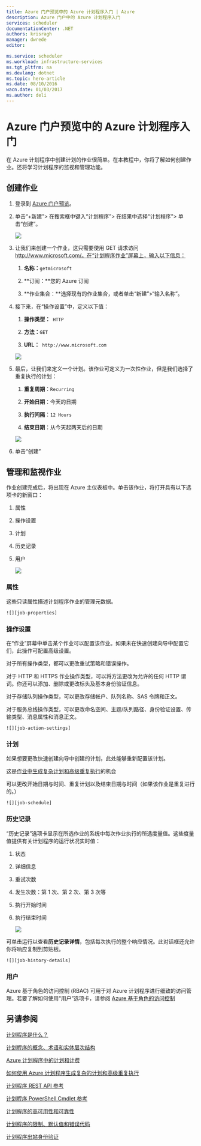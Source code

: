 ```yaml
---
title: Azure 门户预览中的 Azure 计划程序入门 | Azure
description: Azure 门户中的 Azure 计划程序入门
services: scheduler
documentationCenter: .NET
authors: krisragh
manager: dwrede
editor: 

ms.service: scheduler
ms.workload: infrastructure-services
ms.tgt_pltfrm: na
ms.devlang: dotnet
ms.topic: hero-article
ms.date: 08/10/2016
wacn.date: 01/03/2017
ms.author: deli
---
```


# Azure 门户预览中的 Azure 计划程序入门

在 Azure 计划程序中创建计划的作业很简单。在本教程中，你将了解如何创建作业。还将学习计划程序的监视和管理功能。

## 创建作业

1.  登录到 [Azure 门户预览](https://portal.azure.cn/)。

2.  单击“+新建”> 在搜索框中键入“计划程序”> 在结果中选择“计划程序”> 单击“创建”。

     ![][marketplace-create]

3.  让我们来创建一个作业，这只需要使用 GET 请求访问 http://www.microsoft.com/。在“计划程序作业”屏幕上，输入以下信息：

    1.  **名称：**`getmicrosoft`

    2.  **订阅：**您的 Azure 订阅

    3.  **作业集合：**选择现有的作业集合，或者单击“新建”>“输入名称”。

4.  接下来，在“操作设置”中，定义以下值：

    1.  **操作类型：**` HTTP`

    2.  **方法：**`GET`

    3.  **URL：**` http://www.microsoft.com`

      ![][action-settings]  

5.  最后，让我们来定义一个计划。该作业可定义为一次性作业，但是我们选择了重复执行的计划：

    1. **重复周期**：`Recurring`

    2. **开始日期**：今天的日期

    3. **执行间隔**：`12 Hours`

    4. **结束日期**：从今天起两天后的日期

      ![][recurrence-schedule]  

6.  单击“创建”

## 管理和监视作业

作业创建完成后，将出现在 Azure 主仪表板中。单击该作业，将打开具有以下选项卡的新窗口：

1.  属性

2.  操作设置

3.  计划

4.  历史记录

5.  用户

    ![][job-overview]

### 属性

这些只读属性描述计划程序作业的管理元数据。

    ![][job-properties]

### 操作设置

在“作业”屏幕中单击某个作业可以配置该作业。如果未在快速创建向导中配置它们，此操作可配置高级设置。

对于所有操作类型，都可以更改重试策略和错误操作。

对于 HTTP 和 HTTPS 作业操作类型，可以将方法更改为允许的任何 HTTP 谓词。你还可以添加、删除或更改标头及基本身份验证信息。

对于存储队列操作类型，可以更改存储帐户、队列名称、SAS 令牌和正文。

对于服务总线操作类型，可以更改命名空间、主题/队列路径、身份验证设置、传输类型、消息属性和消息正文。

    ![][job-action-settings]

### 计划

如果想要更改快速创建向导中创建的计划，此处能够重新配置该计划。

这是[作业中生成复杂计划和高级重复执行](./scheduler-advanced-complexity.md)的机会

可以更改开始日期与时间、重复计划以及结束日期与时间（如果该作业是重复进行的。）

    ![][job-schedule]

### 历史记录

“历史记录”选项卡显示在所选作业的系统中每次作业执行的所选度量值。这些度量值提供有关计划程序的运行状况实时值：

1.  状态

2.  详细信息

3.  重试次数

4.  发生次数：第 1 次、第 2 次、第 3 次等

5.  执行开始时间

6.  执行结束时间

    ![][job-history]  

可单击运行以查看**历史记录详情**，包括每次执行的整个响应情况。此对话框还允许你将响应复制到剪贴板。

    ![][job-history-details]

### 用户

Azure 基于角色的访问控制 (RBAC) 可用于对 Azure 计划程序进行细致的访问管理。若要了解如何使用“用户”选项卡，请参阅 [Azure 基于角色的访问控制](../active-directory/role-based-access-control-configure.md)

## 另请参阅

 [计划程序是什么？](./scheduler-intro.md)

 [计划程序的概念、术语和实体层次结构](./scheduler-concepts-terms.md)

 [Azure 计划程序中的计划和计费](./scheduler-plans-billing.md)

 [如何使用 Azure 计划程序生成复杂的计划和高级重复执行](./scheduler-advanced-complexity.md)

 [计划程序 REST API 参考](https://msdn.microsoft.com/zh-CN/library/dn528946)

 [计划程序 PowerShell Cmdlet 参考](./scheduler-powershell-reference.md)

 [计划程序的高可用性和可靠性](./scheduler-high-availability-reliability.md)

 [计划程序的限制、默认值和错误代码](./scheduler-limits-defaults-errors.md)

 [计划程序出站身份验证](./scheduler-outbound-authentication.md)

[marketplace-create]: ./media/scheduler-get-started-portal/scheduler-v2-portal-marketplace-create.png
[action-settings]: ./media/scheduler-get-started-portal/scheduler-v2-portal-action-settings.png
[recurrence-schedule]: ./media/scheduler-get-started-portal/scheduler-v2-portal-recurrence-schedule.png
[job-properties]: ./media/scheduler-get-started-portal/scheduler-v2-portal-job-properties.png
[job-overview]: ./media/scheduler-get-started-portal/scheduler-v2-portal-job-overview-1.png
[job-action-settings]: ./media/scheduler-get-started-portal/scheduler-v2-portal-job-action-settings.png
[job-schedule]: ./media/scheduler-get-started-portal/scheduler-v2-portal-job-schedule.png
[job-history]: ./media/scheduler-get-started-portal/scheduler-v2-portal-job-history.png
[job-history-details]: ./media/scheduler-get-started-portal/scheduler-v2-portal-job-history-details.png

[1]: ./media/scheduler-get-started-portal/scheduler-get-started-portal001.png
[2]: ./media/scheduler-get-started-portal/scheduler-get-started-portal002.png
[3]: ./media/scheduler-get-started-portal/scheduler-get-started-portal003.png
[4]: ./media/scheduler-get-started-portal/scheduler-get-started-portal004.png
[5]: ./media/scheduler-get-started-portal/scheduler-get-started-portal005.png
[6]: ./media/scheduler-get-started-portal/scheduler-get-started-portal006.png
[7]: ./media/scheduler-get-started-portal/scheduler-get-started-portal007.png
[8]: ./media/scheduler-get-started-portal/scheduler-get-started-portal008.png
[9]: ./media/scheduler-get-started-portal/scheduler-get-started-portal009.png
[10]: ./media/scheduler-get-started-portal/scheduler-get-started-portal010.png
[11]: ./media/scheduler-get-started-portal/scheduler-get-started-portal011.png
[12]: ./media/scheduler-get-started-portal/scheduler-get-started-portal012.png
[13]: ./media/scheduler-get-started-portal/scheduler-get-started-portal013.png
[14]: ./media/scheduler-get-started-portal/scheduler-get-started-portal014.png
[15]: ./media/scheduler-get-started-portal/scheduler-get-started-portal015.png

<!---HONumber=Mooncake_Quality_Review_1230_2016-->